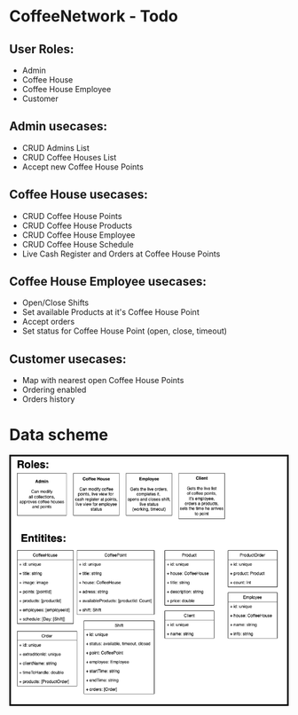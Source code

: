 # CoffeeNetwork - Todo
## User Roles:
* Admin
* Coffee House
* Coffee House Employee
* Customer

## Admin usecases:
* CRUD Admins List
* CRUD Coffee Houses List
* Accept new Coffee House Points
  
## Coffee House usecases:
* CRUD Coffee House Points
* CRUD Coffee House Products
* CRUD Coffee House Employee
* CRUD Coffee House Schedule
* Live Cash Register and Orders at Coffee House Points

## Coffee House Employee usecases:
* Open/Close Shifts
* Set available Products at it's Coffee House Point
* Accept orders
* Set status for Coffee House Point (open, close, timeout)

## Customer usecases:
* Map with nearest open Coffee House Points
* Ordering enabled
* Orders history

# Data scheme
<img src="./Media/DataSchema.png" alt="Unavailable">
